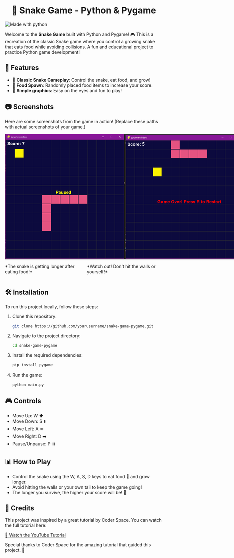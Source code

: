 <h1 align="center"> 🐍 Snake Game - Python & Pygame </h1>

![Made with python](http://ForTheBadge.com/images/badges/made-with-python.svg)

Welcome to the **Snake Game** built with Python and Pygame! 🎮 This is a recreation of the classic Snake game where you control a growing snake that eats food while avoiding collisions. A fun and educational project to practice Python game development!

## 🚀 Features

- 🐍 **Classic Snake Gameplay**: Control the snake, eat food, and grow!
- 🍎 **Food Spawn**: Randomly placed food items to increase your score.
- 🎨 **Simple graphics**: Easy on the eyes and fun to play!

## 📷 Screenshots

Here are some screenshots from the game in action! (Replace these paths with actual screenshots of your game.)

<div style="display: flex; justify-content: space-around;">
    <img src="./screenshots/snake1.png" width="400" height="400" alt="Snake eating food">
    <img src="./screenshots/snake2.png" width="400" height="400" alt="Snake hitting walls">
</div>

<div style="display: flex; justify-content: space-around;">
    <p>*The snake is getting longer after eating food!*</p>
    <p>*Watch out! Don't hit the walls or yourself!*</p>
</div>


## 🛠️ Installation

To run this project locally, follow these steps:

1. Clone this repository:
   ```bash
   git clone https://github.com/yourusername/snake-game-pygame.git
   ```
   
2. Navigate to the project directory:
    ```bash
    cd snake-game-pygame
    ```
    
3. Install the required dependencies:
    ```bash
    pip install pygame
    ```

4. Run the game:
    ```bash
    python main.py
    ```

## 🎮 Controls

* Move Up: W ⬆️
* Move Down: S ⬇️
* Move Left: A ⬅️
* Move Right: D ➡️
* Pause/Unpause: P ⏸️

## 📊 How to Play

* Control the snake using the W, A, S, D keys to eat food 🍎 and grow longer.
* Avoid hitting the walls or your own tail to keep the game going!
* The longer you survive, the higher your score will be! 🎉

## 📝 Credits
This project was inspired by a great tutorial by Coder Space. You can watch the full tutorial here:

[🔗 Watch the YouTube Tutorial](https://www.google.com/url?sa=t&rct=j&q=&esrc=s&source=web&cd=&cad=rja&uact=8&ved=2ahUKEwjjlMSYs6CJAxVpRDABHW-RHksQwqsBegQIDBAG&url=https%3A%2F%2Fm.youtube.com%2Fwatch%3Fv%3DpiAgNZ20MJ0&usg=AOvVaw0flxUVwaK_JGyom7etxxhJ&opi=89978449)

Special thanks to Coder Space for the amazing tutorial that guided this project. 🙌